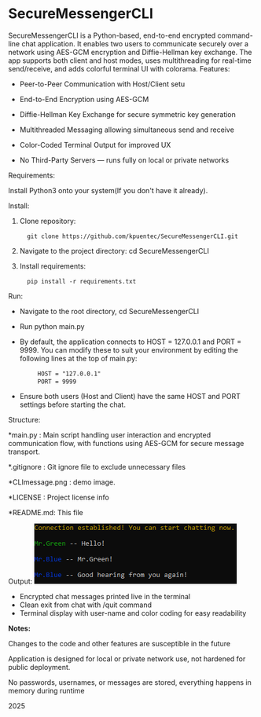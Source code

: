 # SecureMessengerCLI

SecureMessengerCLI is a Python-based, end-to-end encrypted command-line chat application. It enables two users to communicate securely over a network using AES-GCM encryption and Diffie-Hellman key exchange. The app supports both client and host modes, uses multithreading for real-time send/receive, and adds colorful terminal UI with colorama.
Features:

* Peer-to-Peer Communication with Host/Client setu

* End-to-End Encryption using AES-GCM

* Diffie-Hellman Key Exchange for secure symmetric key generation

* Multithreaded Messaging allowing simultaneous send and receive

* Color-Coded Terminal Output for improved UX

* No Third-Party Servers — runs fully on local or private networks

Requirements:

Install Python3 onto your system(If you don't have it already).

Install:

1. Clone repository:

         git clone https://github.com/kpuentec/SecureMessengerCLI.git

2. Navigate to the project directory: cd SecureMessengerCLI

3. Install requirements:

         pip install -r requirements.txt

Run:

* Navigate to the root directory, cd SecureMessengerCLI
  
* Run python main.py

* By default, the application connects to HOST = 127.0.0.1 and PORT = 9999. You can modify these to suit your environment by editing the following lines at the top of main.py:

           HOST = "127.0.0.1"
           PORT = 9999

* Ensure both users (Host and Client) have the same HOST and PORT settings before starting the chat.

Structure:

*main.py : Main script handling user interaction and encrypted communication flow, with functions using AES-GCM for secure message transport.

*.gitignore : Git ignore file to exclude unnecessary files

*CLImessage.png : demo image.

*LICENSE : Project license info

*README.md: This file

Output:
![CLI Chat Preview](CLImessage.png)
* Encrypted chat messages printed live in the terminal
* Clean exit from chat with /quit command
* Terminal display with user-name and color coding for easy readability

**Notes:** 

Changes to the code and other features are susceptible in the future

Application is designed for local or private network use, not hardened for public deployment.

No passwords, usernames, or messages are stored, everything happens in memory during runtime

2025
